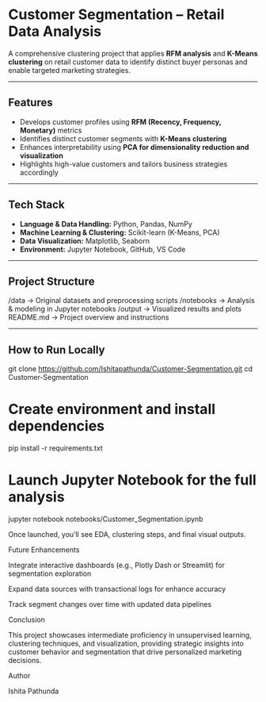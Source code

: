 #  Customer Segmentation – Retail Data Analysis

A comprehensive clustering project that applies **RFM analysis** and **K-Means clustering** on retail customer data to identify distinct buyer personas and enable targeted marketing strategies.

---

##  Features
- Develops customer profiles using **RFM (Recency, Frequency, Monetary)** metrics  
- Identifies distinct customer segments with **K-Means clustering**  
- Enhances interpretability using **PCA for dimensionality reduction and visualization**  
- Highlights high-value customers and tailors business strategies accordingly  

---

##  Tech Stack
- **Language & Data Handling:** Python, Pandas, NumPy  
- **Machine Learning & Clustering:** Scikit-learn (K-Means, PCA)  
- **Data Visualization:** Matplotlib, Seaborn  
- **Environment:** Jupyter Notebook, GitHub, VS Code  

---

##  Project Structure
/data → Original datasets and preprocessing scripts
/notebooks → Analysis & modeling in Jupyter notebooks
/output → Visualized results and plots
README.md → Project overview and instructions


---

##  How to Run Locally

git clone https://github.com/Ishitapathunda/Customer-Segmentation.git
cd Customer-Segmentation

# Create environment and install dependencies
pip install -r requirements.txt

# Launch Jupyter Notebook for the full analysis
jupyter notebook notebooks/Customer_Segmentation.ipynb


Once launched, you’ll see EDA, clustering steps, and final visual outputs.

Future Enhancements

Integrate interactive dashboards (e.g., Plotly Dash or Streamlit) for segmentation exploration

Expand data sources with transactional logs for enhance accuracy

Track segment changes over time with updated data pipelines

Conclusion

This project showcases intermediate proficiency in unsupervised learning, clustering techniques, and visualization, providing strategic insights into customer behavior and segmentation that drive personalized marketing decisions.

Author

Ishita Pathunda
